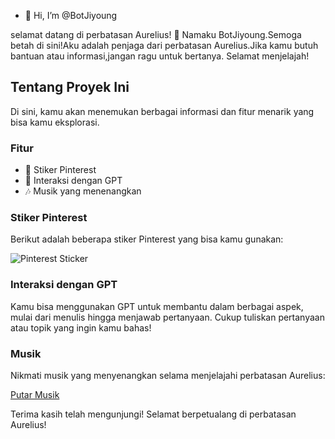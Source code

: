- 👋 Hi, I’m @BotJiyoung

selamat datang di perbatasan Aurelius! 👋 
Namaku BotJiyoung.Semoga betah di sini!Aku adalah penjaga dari perbatasan Aurelius.Jika kamu butuh bantuan atau informasi,jangan ragu untuk bertanya. Selamat menjelajah!

 ## Tentang Proyek Ini

Di sini, kamu akan menemukan berbagai informasi dan fitur menarik yang bisa kamu eksplorasi.

### Fitur
- 🌟 Stiker Pinterest
- 🤖 Interaksi dengan GPT
- 🎶 Musik yang menenangkan

### Stiker Pinterest
Berikut adalah beberapa stiker Pinterest yang bisa kamu gunakan:

![Pinterest Sticker](https://via.placeholder.com/150)  <!-- Ganti URL dengan link gambar stiker Pinterest yang kamu inginkan -->

### Interaksi dengan GPT
Kamu bisa menggunakan GPT untuk membantu dalam berbagai aspek, mulai dari menulis hingga menjawab pertanyaan. Cukup tuliskan pertanyaan atau topik yang ingin kamu bahas!

### Musik
Nikmati musik yang menyenangkan selama menjelajahi perbatasan Aurelius:

[Putar Musik](https://example.com) <!-- Ganti dengan link musik yang kamu inginkan -->

Terima kasih telah mengunjungi! Selamat berpetualang di perbatasan Aurelius!




<!---
BotJiyoung/BotJiyoung is a ✨ special ✨ repository because its `README.md` (this file) appears on your GitHub profile.
You can click the Preview link to take a look at your changes.
--->
